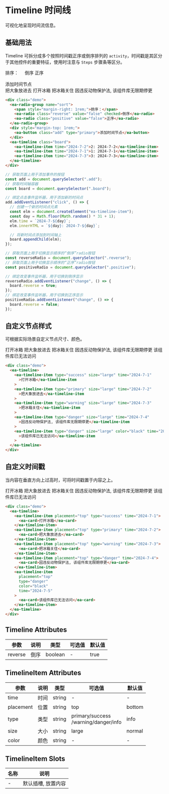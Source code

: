 <script setup>
import { onMounted } from 'vue'

onMounted(() => {
    import('../index.js')
    import('./index.scss')

    const add = document.querySelector('.add');
    const board = document.querySelector('.board');
    add.addEventListener('click', () => {
        const elm = document.createElement('ea-timeline-item');
        const day = Math.floor(Math.random() * 31 + 1);
        elm.time = `2024-7-${day}`;
        elm.innerHTML = `随机消息`;
        board.appendChild(elm);
    })

    const reverseRadio = document.querySelector('.reverse');
    const positiveRadio = document.querySelector('.positive');
    reverseRadio.addEventListener('change', () => {
        board.reverse = true;
    })
    positiveRadio.addEventListener('change', () => {
        board.reverse = false;
    })
})
</script>

# Timeline 时间线

可视化地呈现时间流信息。

## 基础用法

Timeline 可拆分成多个按照时间戳正序或倒序排列的 `activity`，时间戳是其区分于其他控件的重要特征，使⽤时注意与 `Steps` 步骤条等区分。

<div class="demo">
    <ea-radio-group name="sort">
        <span style="margin-right: 1rem;">排序：</span>
        <ea-radio class="reverse" value="false" checked>倒序</ea-radio>
        <ea-radio class="positive" value="false">正序</ea-radio>
    </ea-radio-group>
    <div style="margin-top: 1rem;">
        <ea-button class="add" type="primary">添加时间节点</ea-button>
    </div>
    <ea-timeline class="board">
        <ea-timeline-item time="2024-7-2">把大象放进去</ea-timeline-item>
        <ea-timeline-item time="2024-7-1">打开冰箱</ea-timeline-item>
        <ea-timeline-item time="2024-7-3">把冰箱关住</ea-timeline-item>
        <ea-timeline-item time="2024-7-4">因违反动物保护法, 该组件库无限期停更</ea-timeline-item>
    </ea-timeline>
</div>

```html
<div class="demo">
  <ea-radio-group name="sort">
    <span style="margin-right: 1rem;">排序：</span>
    <ea-radio class="reverse" value="false" checked>倒序</ea-radio>
    <ea-radio class="positive" value="false">正序</ea-radio>
  </ea-radio-group>
  <div style="margin-top: 1rem;">
    <ea-button class="add" type="primary">添加时间节点</ea-button>
  </div>
  <ea-timeline class="board">
    <ea-timeline-item time="2024-7-2">2: 2024-7-2</ea-timeline-item>
    <ea-timeline-item time="2024-7-1">1: 2024-7-1</ea-timeline-item>
    <ea-timeline-item time="2024-7-3">3: 2024-7-3</ea-timeline-item>
  </ea-timeline>
</div>
```

```js
// 获取页面上用于添加事件的按钮
const add = document.querySelector(".add");
// 获取时间轴容器
const board = document.querySelector(".board");

// 绑定点击事件监听器，用于添加新的时间点
add.addEventListener("click", () => {
  // 创建一个新的时间点元素
  const elm = document.createElement("ea-timeline-item");
  const day = Math.floor(Math.random() * 31 + 1);
  elm.time = `2024-7-${day}`;
  elm.innerHTML = `${day}: 2024-7-${day}`;

  // 将新时间点添加到时间轴上
  board.appendChild(elm);
});

// 获取页面上用于切换显示顺序的“倒序”radio按钮
const reverseRadio = document.querySelector(".reverse");
// 获取页面上用于切换显示顺序的“正序”radio按钮
const positiveRadio = document.querySelector(".positive");

// 绑定改变事件监听器，用于切换到倒序显示
reverseRadio.addEventListener("change", () => {
  board.reverse = true;
});
// 绑定改变事件监听器，用于切换到正序显示
positiveRadio.addEventListener("change", () => {
  board.reverse = false;
});
```

## ⾃定义节点样式

可根据实际场景⾃定义节点尺⼨、颜⾊。

<div class="demo">
    <ea-timeline>
        <ea-timeline-item type="success" size="large"  time="2024-7-1">打开冰箱</ea-timeline-item>
        <ea-timeline-item type="primary" size="large" time="2024-7-2">把大象放进去</ea-timeline-item>
        <ea-timeline-item type="warning" size="large" time="2024-7-3">把冰箱关住</ea-timeline-item>
        <ea-timeline-item type="danger" size="large" time="2024-7-4">因违反动物保护法, 该组件库无限期停更</ea-timeline-item>
        <ea-timeline-item type="danger" size="large" color="black" time="2024-7-5">该组件库已无法访问</ea-timeline-item>
    </ea-timeline>
</div>

```html
<div class="demo">
  <ea-timeline>
    <ea-timeline-item type="success" size="large" time="2024-7-1"
      >打开冰箱</ea-timeline-item
    >
    <ea-timeline-item type="primary" size="large" time="2024-7-2"
      >把大象放进去</ea-timeline-item
    >
    <ea-timeline-item type="warning" size="large" time="2024-7-3"
      >把冰箱关住</ea-timeline-item
    >
    <ea-timeline-item type="danger" size="large" time="2024-7-4"
      >因违反动物保护法, 该组件库无限期停更</ea-timeline-item
    >
    <ea-timeline-item type="danger" size="large" color="black" time="2024-7-5"
      >该组件库已无法访问</ea-timeline-item
    >
  </ea-timeline>
</div>
```

## ⾃定义时间戳

当内容在垂直⽅向上过⾼时，可将时间戳置于内容之上。

<div class="demo">
    <ea-timeline>
        <ea-timeline-item placement="top" type="success" time="2024-7-1">
            <ea-card>打开冰箱</ea-card>
        </ea-timeline-item>
        <ea-timeline-item placement="top" type="primary" time="2024-7-2">
            <ea-card>把大象放进去</ea-card>
        </ea-timeline-item>
        <ea-timeline-item placement="top" type="warning" time="2024-7-3">
            <ea-card>把冰箱关住</ea-card>
        </ea-timeline-item>
        <ea-timeline-item placement="top" type="danger" time="2024-7-4">
            <ea-card>因违反动物保护法, 该组件库无限期停更</ea-card>
        </ea-timeline-item>
        <ea-timeline-item placement="top" type="danger" color="black" time="2024-7-5">
            <ea-card>该组件库已无法访问</ea-card>
        </ea-timeline-item>
    </ea-timeline>
</div>

```html
<div class="demo">
  <ea-timeline>
    <ea-timeline-item placement="top" type="success" time="2024-7-1">
      <ea-card>打开冰箱</ea-card>
    </ea-timeline-item>
    <ea-timeline-item placement="top" type="primary" time="2024-7-2">
      <ea-card>把大象放进去</ea-card>
    </ea-timeline-item>
    <ea-timeline-item placement="top" type="warning" time="2024-7-3">
      <ea-card>把冰箱关住</ea-card>
    </ea-timeline-item>
    <ea-timeline-item placement="top" type="danger" time="2024-7-4">
      <ea-card>因违反动物保护法, 该组件库无限期停更</ea-card>
    </ea-timeline-item>
    <ea-timeline-item
      placement="top"
      type="danger"
      color="black"
      time="2024-7-5"
    >
      <ea-card>该组件库已无法访问</ea-card>
    </ea-timeline-item>
  </ea-timeline>
</div>
```

## Timeline Attributes

| 参数    | 说明 | 类型    | 可选值 | 默认值 |
| ------- | ---- | ------- | ------ | ------ |
| reverse | 倒序 | boolean | -      | true   |

## TimelineItem Attributes

| 参数      | 说明 | 类型   | 可选值                                   | 默认值 |
| --------- | ---- | ------ | ---------------------------------------- | ------ |
| time      | 时间 | string | -                                        | -      |
| placement | 位置 | string | top                                      | bottom |
| type      | 类型 | string | primary/success<br/>/warning/danger/info | info   |
| size      | 大小 | string | large                                    | normal |
| color     | 颜色 | string | -                                        | -      |

## TimelineItem Slots

| 名称 | 说明               |
| ---- | ------------------ |
| -    | 默认插槽, 放置内容 |
